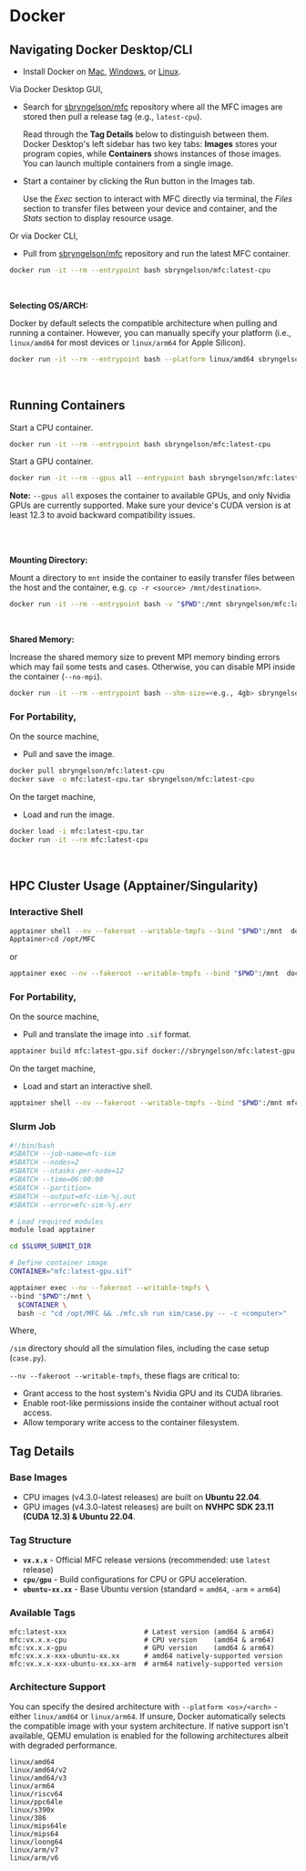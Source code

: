 # Docker

## Navigating Docker Desktop/CLI

- Install Docker on [Mac](https://docs.docker.com/desktop/setup/install/mac-install/), [Windows](https://docs.docker.com/desktop/setup/install/windows-install/), or [Linux](https://docs.docker.com/desktop/setup/install/linux/).

Via Docker Desktop GUI,
- Search for [sbryngelson/mfc](https://hub.docker.com/r/sbryngelson/mfc) repository where all the MFC images are stored then pull a release tag (e.g., `latest-cpu`).

    Read through the **Tag Details** below to distinguish between them. Docker Desktop's left sidebar has two key tabs: **Images** stores your program copies, while **Containers** shows instances of those images. You can launch multiple containers from a single image.

- Start a container by clicking the Run button in the Images tab.

    Use the *Exec* section to interact with MFC directly via terminal, the *Files* section to transfer files between your device and container, and the *Stats* section to display resource usage.

Or via Docker CLI,

- Pull from [sbryngelson/mfc](https://hub.docker.com/r/sbryngelson/mfc) repository and run the latest MFC container.

```bash
docker run -it --rm --entrypoint bash sbryngelson/mfc:latest-cpu
```
<br>

**Selecting OS/ARCH:** 

Docker by default selects the compatible architecture when pulling and running a container. However, you can manually specify your platform (i.e., `linux/amd64` for most devices or `linux/arm64` for Apple Silicon).
```bash
docker run -it --rm --entrypoint bash --platform linux/amd64 sbryngelson/mfc:latest-cpu
```
<br>

## Running Containers

Start a CPU container.
```bash
docker run -it --rm --entrypoint bash sbryngelson/mfc:latest-cpu
```
Start a GPU container.
```bash
docker run -it --rm --gpus all --entrypoint bash sbryngelson/mfc:latest-gpu
```
**Note:** `--gpus all` exposes the container to available GPUs, and only Nvidia GPUs are currently supported. Make sure your device's CUDA version is at least 12.3 to avoid backward compatibility issues.

<br>
<br>

**Mounting Directory:** 

Mount a directory to `mnt` inside the container to easily transfer files between the host and the container, e.g. `cp -r <source> /mnt/destination>`.
```bash
docker run -it --rm --entrypoint bash -v "$PWD":/mnt sbryngelson/mfc:latest-cpu
```
<br>

**Shared Memory:** 

Increase the shared memory size to prevent MPI memory binding errors which may fail some tests and cases. Otherwise, you can disable MPI inside the container (`--no-mpi`). 
```bash
docker run -it --rm --entrypoint bash --shm-size=<e.g., 4gb> sbryngelson/mfc:latest-cpu
```




### **For Portability,**

On the source machine,
- Pull and save the image.
```bash
docker pull sbryngelson/mfc:latest-cpu
docker save -o mfc:latest-cpu.tar sbryngelson/mfc:latest-cpu
```
On the target machine,
- Load and run the image.
```bash
docker load -i mfc:latest-cpu.tar
docker run -it --rm mfc:latest-cpu
```

<br>

## HPC Cluster Usage (Apptainer/Singularity)

### **Interactive Shell**
```bash
apptainer shell --nv --fakeroot --writable-tmpfs --bind "$PWD":/mnt  docker://sbryngelson/mfc:latest-gpu
Apptainer>cd /opt/MFC
```
or
```bash
apptainer exec --nv --fakeroot --writable-tmpfs --bind "$PWD":/mnt  docker://sbryngelson/mfc:latest-gpu bash -c "cd /opt/MFC && bash"
```

### **For Portability,**
On the source machine,
- Pull and translate the image into `.sif` format.
```bash
apptainer build mfc:latest-gpu.sif docker://sbryngelson/mfc:latest-gpu
```
On the target machine,
- Load and start an interactive shell.
```bash
apptainer shell --nv --fakeroot --writable-tmpfs --bind "$PWD":/mnt mfc:latest-gpu.sif
```



### Slurm Job
```bash
#!/bin/bash
#SBATCH --job-name=mfc-sim
#SBATCH --nodes=2
#SBATCH --ntasks-per-node=12
#SBATCH --time=06:00:00
#SBATCH --partition=
#SBATCH --output=mfc-sim-%j.out
#SBATCH --error=mfc-sim-%j.err

# Load required modules
module load apptainer

cd $SLURM_SUBMIT_DIR

# Define container image
CONTAINER="mfc:latest-gpu.sif"

apptainer exec --nv --fakeroot --writable-tmpfs \
--bind "$PWD":/mnt \
  $CONTAINER \
  bash -c "cd /opt/MFC && ./mfc.sh run sim/case.py -- -c <computer>"
```
Where,

`/sim` directory should all the simulation files, including the case setup (`case.py`).
 
`--nv --fakeroot --writable-tmpfs`, these flags are critical to:
- Grant access to the host system's Nvidia GPU and its CUDA libraries.
- Enable root-like permissions inside the container without actual root access.
- Allow temporary write access to the container filesystem.



## Tag Details
### Base Images
- CPU images (v4.3.0-latest releases) are built on **Ubuntu 22.04**.
- GPU images (v4.3.0-latest releases) are built on **NVHPC SDK 23.11 (CUDA 12.3) & Ubuntu 22.04**.

### Tag Structure
- **`vx.x.x`** - Official MFC release versions (recommended: use `latest` release)
- **`cpu/gpu`** - Build configurations for CPU or GPU acceleration.
- **`ubuntu-xx.xx`** - Base Ubuntu version (standard = `amd64`, `-arm` = `arm64`)

### Available Tags
```
mfc:latest-xxx                   # Latest version (amd64 & arm64)
mfc:vx.x.x-cpu                   # CPU version    (amd64 & arm64)
mfc:vx.x.x-gpu                   # GPU version    (amd64 & arm64)
mfc:vx.x.x-xxx-ubuntu-xx.xx      # amd64 natively-supported version
mfc:vx.x.x-xxx-ubuntu-xx.xx-arm  # arm64 natively-supported version
```
### **Architecture Support**
You can specify the desired architecture with `--platform <os>/<arch>` - either `linux/amd64` or `linux/arm64`. If unsure, Docker automatically selects the compatible image with your system architecture. If native support isn't available, QEMU emulation is enabled for the following architectures albeit with degraded performance.
```
linux/amd64
linux/amd64/v2
linux/amd64/v3
linux/arm64
linux/riscv64
linux/ppc64le
linux/s390x
linux/386
linux/mips64le
linux/mips64
linux/loong64
linux/arm/v7
linux/arm/v6
```


<br>
<br>
